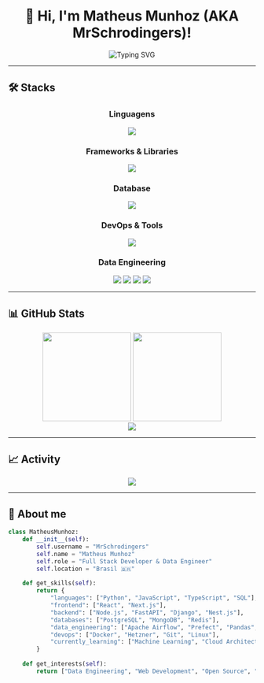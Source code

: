 <div align="center">

# 👋 Hi, I'm Matheus Munhoz (AKA MrSchrodingers)!

<img src="https://readme-typing-svg.herokuapp.com?font=Fira+Code&size=22&duration=3000&pause=1000&color=6B7280&background=00000000&center=true&vCenter=true&width=600&lines=Welcome+to+my+profile!;Full+Stack+Developer;Data+Engineering;Save!" alt="Typing SVG" />

</div>

---

## 🛠️ **Stacks**

<div align="center">

### **Linguagens**
<img src="https://skillicons.dev/icons?i=python,javascript,typescript,sql" />

### **Frameworks & Libraries**
<img src="https://skillicons.dev/icons?i=react,nodejs,nextjs,express,fastapi,django,nestjs" />

### **Database**
<img src="https://skillicons.dev/icons?i=postgresql,mongodb,redis,sqlite" />

### **DevOps & Tools**
<img src="https://skillicons.dev/icons?i=docker,git,github,vscode,linux,hetzner" />

### **Data Engineering**
<img src="https://img.shields.io/badge/Apache%20Airflow-017CEE?style=for-the-badge&logo=apache-airflow&logoColor=white" />
<img src="https://img.shields.io/badge/Prefect-024DFD?style=for-the-badge&logo=prefect&logoColor=white" />
<img src="https://img.shields.io/badge/Pandas-150458?style=for-the-badge&logo=pandas&logoColor=white" />
<img src="https://img.shields.io/badge/NumPy-013243?style=for-the-badge&logo=numpy&logoColor=white" />

</div>

---

## 📊 **GitHub Stats**

<div align="center">
  <img height="180em" src="https://github-readme-stats.vercel.app/api?username=MrSchrodingers&show_icons=true&theme=github_dark&count_private=true&hide_border=true&bg_color=0d1117&title_color=f0f6fc&text_color=c9d1d9&icon_color=79c0ff"/>
  <img height="180em" src="https://github-readme-stats.vercel.app/api/top-langs/?username=MrSchrodingers&layout=compact&theme=github_dark&hide_border=true&bg_color=0d1117&title_color=f0f6fc&text_color=c9d1d9"/>
</div>

<div align="center">
  <img src="https://github-readme-streak-stats.herokuapp.com/?user=MrSchrodingers&theme=github-dark-blue&hide_border=true&background=0d1117&stroke=30363d&ring=79c0ff&fire=79c0ff&currStreakLabel=c9d1d9" />
</div>

---

## 📈 **Activity**

<div align="center">
  <img src="https://github-readme-activity-graph.vercel.app/graph?username=MrSchrodingers&theme=github-compact&hide_border=true&bg_color=0d1117&color=79c0ff&line=30363d&point=c9d1d9" />
</div>

---

## 🎯 **About me**

```python
class MatheusMunhoz:
    def __init__(self):
        self.username = "MrSchrodingers"
        self.name = "Matheus Munhoz"
        self.role = "Full Stack Developer & Data Engineer"
        self.location = "Brasil 🇧🇷"
        
    def get_skills(self):
        return {
            "languages": ["Python", "JavaScript", "TypeScript", "SQL"],
            "frontend": ["React", "Next.js"],
            "backend": ["Node.js", "FastAPI", "Django", "Nest.js"],
            "databases": ["PostgreSQL", "MongoDB", "Redis"],
            "data_engineering": ["Apache Airflow", "Prefect", "Pandas", "NumPy"],
            "devops": ["Docker", "Hetzner", "Git", "Linux"],
            "currently_learning": ["Machine Learning", "Cloud Architecture", "LLM"]
        }
    
    def get_interests(self):
        return ["Data Engineering", "Web Development", "Open Source", "AI/ML"]
